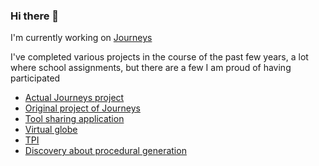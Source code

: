 ### Hi there 👋

I'm currently working on [Journeys](https://www.myjourneys.ch/home)

I've completed various projects in the course of the past few years, a lot where school assignments, but there are a few I am proud of having participated

- [Actual Journeys project](https://github.com/EmmanuelJanssens/Journeys)
- [Original project of Journeys](https://gitlab.com/pdg-journeys/journeys)
- [Tool sharing application](https://github.com/Double-i/HEIGVD-PRO-B-05)
- [Virtual globe](https://github.com/EmmanuelJanssens/CPNV_Globoscope)
- [TPI](https://github.com/EmmanuelJanssens/EJS_TPI)
- [Discovery about procedural generation](https://github.com/EmmanuelJanssens/Projet-ProgWEB)



